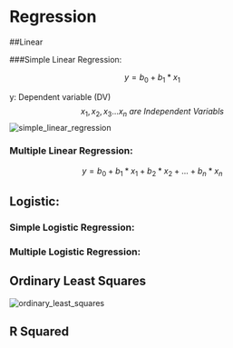 # Regression

##Linear

###Simple Linear Regression:

$$
y = b_0 + b_1 * x_1
$$

y: Dependent variable (DV)
$$
x_1, x_2, x_3 ... x_n \ are \  Independent \  Variabls
$$
![simple_linear_regression](/Real-Life-Data-Science-Exercises/Modelling/stats_refresher/simple_linear_regression.png)

### Multiple Linear Regression:

$$
y = b_0 + b_1 * x_1 + b_2 * x_2 + ... + b_n * x_n
$$



## Logistic:

### Simple Logistic Regression:

### Multiple Logistic Regression:



 ## Ordinary Least Squares

![ordinary_least_squares](/Users/liyixuan1121/Documents/github/Real-Life-Data-Science-Exercises/Modelling/stats_refresher/ordinary_least_squares.png)



## R Squared


